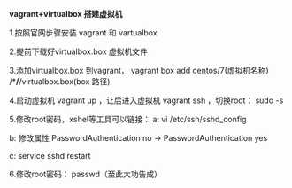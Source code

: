 **vagrant+virtualbox 搭建虚拟机**

1.按照官网步骤安装 vagrant  和 vartualbox

2.提前下载好virtualbox.box 虚拟机文件

3.添加virtualbox.box 到vagrant， vagrant box add centos/7(虚拟机名称)  /***/**/virtualbox.box(box 路径)

4.启动虚拟机 vagrant up ，让后进入虚拟机 vagrant ssh  ，切换root： sudo -s

5.修改root密码，xshel等工具可以链接：
  a: vi /etc/ssh/sshd_config

  b: 修改属性 PasswordAuthentication no -> PasswordAuthentication yes

  c: service sshd restart

6.修改root密码： passwd（至此大功告成）